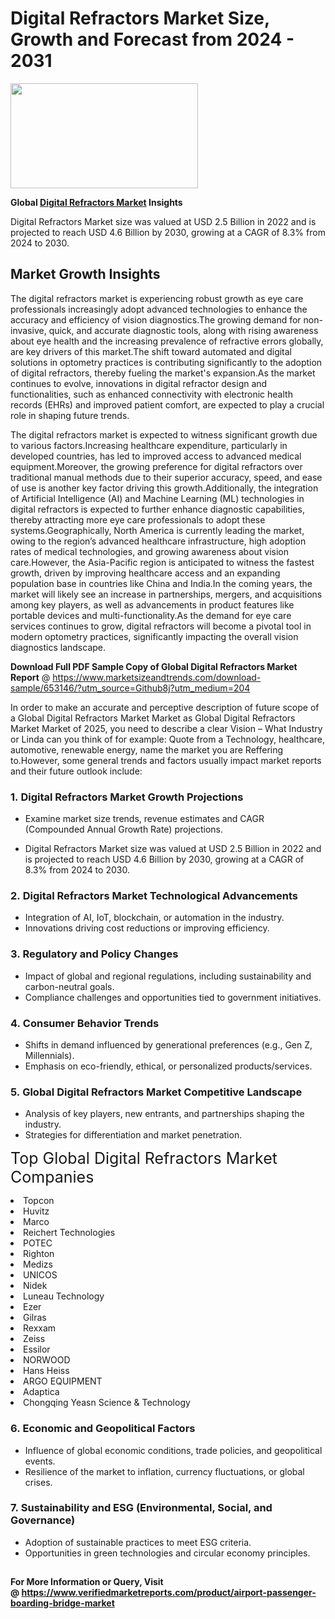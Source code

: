 <H1>Digital Refractors Market Size, Growth and Forecast from 2024 - 2031</H1><img class="aligncenter size-medium wp-image-584254" src="https://thirdeyenews.in/wp-content/uploads/2024/09/Global-Market-Research-300x168.jpeg" alt="" width="300" height="168" /><p><strong>Global&nbsp;<a href="https://www.marketsizeandtrends.com/download-sample/653146/?utm_source=Github8j?utm_medium=204">Digital Refractors Market</a> Insights</strong></p><p>Digital Refractors Market size was valued at USD 2.5 Billion in 2022 and is projected to reach USD 4.6 Billion by 2030, growing at a CAGR of 8.3% from 2024 to 2030.</p><p><h2>Market Growth Insights</h2> <p>The digital refractors market is experiencing robust growth as eye care professionals increasingly adopt advanced technologies to enhance the accuracy and efficiency of vision diagnostics.The growing demand for non-invasive, quick, and accurate diagnostic tools, along with rising awareness about eye health and the increasing prevalence of refractive errors globally, are key drivers of this market.The shift toward automated and digital solutions in optometry practices is contributing significantly to the adoption of digital refractors, thereby fueling the market's expansion.As the market continues to evolve, innovations in digital refractor design and functionalities, such as enhanced connectivity with electronic health records (EHRs) and improved patient comfort, are expected to play a crucial role in shaping future trends.</p> <p>The digital refractors market is expected to witness significant growth due to various factors.Increasing healthcare expenditure, particularly in developed countries, has led to improved access to advanced medical equipment.Moreover, the growing preference for digital refractors over traditional manual methods due to their superior accuracy, speed, and ease of use is another key factor driving this growth.Additionally, the integration of Artificial Intelligence (AI) and Machine Learning (ML) technologies in digital refractors is expected to further enhance diagnostic capabilities, thereby attracting more eye care professionals to adopt these systems.Geographically, North America is currently leading the market, owing to the region’s advanced healthcare infrastructure, high adoption rates of medical technologies, and growing awareness about vision care.However, the Asia-Pacific region is anticipated to witness the fastest growth, driven by improving healthcare access and an expanding population base in countries like China and India.In the coming years, the market will likely see an increase in partnerships, mergers, and acquisitions among key players, as well as advancements in product features like portable devices and multi-functionality.As the demand for eye care services continues to grow, digital refractors will become a pivotal tool in modern optometry practices, significantly impacting the overall vision diagnostics landscape.</p> <p><span class=""><strong>Download Full PDF Sample Copy of Global Digital Refractors Market Report</strong> @ <a href="https://www.marketsizeandtrends.com/download-sample/653146/?utm_source=Github8j?utm_medium=204" target="_blank">https://www.marketsizeandtrends.com/download-sample/653146/?utm_source=Github8j?utm_medium=204</a></span></p><p>In order to make an accurate and perceptive description of future scope of a Global&nbsp;Digital Refractors Market Market as Global&nbsp;Digital Refractors Market Market of 2025, you need to describe a clear Vision &ndash; What Industry or Linda can you think of for example: Quote from a Technology, healthcare, automotive, renewable energy, name the market you are Reffering to.However, some general trends and factors usually impact market reports and their future outlook include:</p><h3>1.&nbsp;<strong>Digital Refractors Market Growth Projections</strong></h3><ul><li>Examine market size trends, revenue estimates and CAGR (Compounded Annual Growth Rate) projections.</li><li><p>Digital Refractors Market size was valued at USD 2.5 Billion in 2022 and is projected to reach USD 4.6 Billion by 2030, growing at a CAGR of 8.3% from 2024 to 2030.</p></li></ul><h3>2.&nbsp;<strong>Digital Refractors Market Technological Advancements</strong></h3><ul><li>Integration of AI, IoT, blockchain, or automation in the industry.</li><li>Innovations driving cost reductions or improving efficiency.</li></ul><h3>3.&nbsp;<strong>Regulatory and Policy Changes</strong></h3><ul><li>Impact of global and regional regulations, including sustainability and carbon-neutral goals.</li><li>Compliance challenges and opportunities tied to government initiatives.</li></ul><h3>4.&nbsp;<strong>Consumer Behavior Trends</strong></h3><ul><li>Shifts in demand influenced by generational preferences (e.g., Gen Z, Millennials).</li><li>Emphasis on eco-friendly, ethical, or personalized products/services.</li></ul><h3>5.&nbsp;<strong>Global Digital Refractors Market Competitive Landscape</strong></h3><ul><li>Analysis of key players, new entrants, and partnerships shaping the industry.</li><li>Strategies for differentiation and market penetration.</li></ul><p data-pm-slice="1 1 []"><span style="color: inherit; font-family: inherit; font-size: 25px;">Top Global Digital Refractors Market Companies</span></p><div class="" data-test-id=""><p><li>Topcon</li><li> Huvitz</li><li> Marco</li><li> Reichert Technologies</li><li> POTEC</li><li> Righton</li><li> Medizs</li><li> UNICOS</li><li> Nidek</li><li> Luneau Technology</li><li> Ezer</li><li> Gilras</li><li> Rexxam</li><li> Zeiss</li><li> Essilor</li><li> NORWOOD</li><li> Hans Heiss</li><li> ARGO EQUIPMENT</li><li> Adaptica</li><li> Chongqing Yeasn Science & Technology</li></p></div><h3>6.&nbsp;<strong>Economic and Geopolitical Factors</strong></h3><ul><li>Influence of global economic conditions, trade policies, and geopolitical events.</li><li>Resilience of the market to inflation, currency fluctuations, or global crises.</li></ul><h3>7.&nbsp;<strong>Sustainability and ESG (Environmental, Social, and Governance)</strong></h3><ul><li>Adoption of sustainable practices to meet ESG criteria.</li><li>Opportunities in green technologies and circular economy principles.</li></ul><h2><strong style="font-size: 14px;">For More Information or Query, Visit @&nbsp;</strong><a style="background-color: #ffffff; font-size: 14px;" href="https://www.marketsizeandtrends.com/report/digital-refractors-market/" target="_blank">https://www.verifiedmarketreports.com/product/airport-passenger-boarding-bridge-market</a></h2>